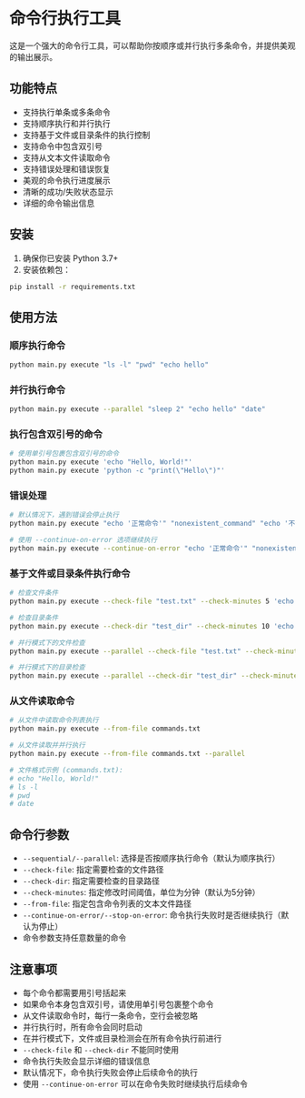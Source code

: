 # 命令行执行工具

这是一个强大的命令行工具，可以帮助你按顺序或并行执行多条命令，并提供美观的输出展示。

## 功能特点

- 支持执行单条或多条命令
- 支持顺序执行和并行执行
- 支持基于文件或目录条件的执行控制
- 支持命令中包含双引号
- 支持从文本文件读取命令
- 支持错误处理和错误恢复
- 美观的命令执行进度展示
- 清晰的成功/失败状态显示
- 详细的命令输出信息

## 安装

1. 确保你已安装 Python 3.7+
2. 安装依赖包：
```bash
pip install -r requirements.txt
```

## 使用方法

### 顺序执行命令
```bash
python main.py execute "ls -l" "pwd" "echo hello"
```

### 并行执行命令
```bash
python main.py execute --parallel "sleep 2" "echo hello" "date"
```

### 执行包含双引号的命令
```bash
# 使用单引号包裹包含双引号的命令
python main.py execute 'echo "Hello, World!"'
python main.py execute 'python -c "print(\"Hello\")"'
```

### 错误处理
```bash
# 默认情况下，遇到错误会停止执行
python main.py execute "echo '正常命令'" "nonexistent_command" "echo '不会执行'"

# 使用 --continue-on-error 选项继续执行
python main.py execute --continue-on-error "echo '正常命令'" "nonexistent_command" "echo '会继续执行'"
```

### 基于文件或目录条件执行命令
```bash
# 检查文件条件
python main.py execute --check-file "test.txt" --check-minutes 5 'echo "文件条件满足"'

# 检查目录条件
python main.py execute --check-dir "test_dir" --check-minutes 10 'echo "目录条件满足"'

# 并行模式下的文件检查
python main.py execute --parallel --check-file "test.txt" --check-minutes 5 'echo "命令1"' 'echo "命令2"'

# 并行模式下的目录检查
python main.py execute --parallel --check-dir "test_dir" --check-minutes 5 'echo "命令1"' 'echo "命令2"'
```

### 从文件读取命令
```bash
# 从文件中读取命令列表执行
python main.py execute --from-file commands.txt

# 从文件读取并并行执行
python main.py execute --from-file commands.txt --parallel

# 文件格式示例 (commands.txt):
# echo "Hello, World!"
# ls -l
# pwd
# date
```

## 命令行参数

- `--sequential/--parallel`: 选择是否按顺序执行命令（默认为顺序执行）
- `--check-file`: 指定需要检查的文件路径
- `--check-dir`: 指定需要检查的目录路径
- `--check-minutes`: 指定修改时间阈值，单位为分钟（默认为5分钟）
- `--from-file`: 指定包含命令列表的文本文件路径
- `--continue-on-error/--stop-on-error`: 命令执行失败时是否继续执行（默认为停止）
- 命令参数支持任意数量的命令

## 注意事项

- 每个命令都需要用引号括起来
- 如果命令本身包含双引号，请使用单引号包裹整个命令
- 从文件读取命令时，每行一条命令，空行会被忽略
- 并行执行时，所有命令会同时启动
- 在并行模式下，文件或目录检测会在所有命令执行前进行
- `--check-file` 和 `--check-dir` 不能同时使用
- 命令执行失败会显示详细的错误信息
- 默认情况下，命令执行失败会停止后续命令的执行
- 使用 `--continue-on-error` 可以在命令失败时继续执行后续命令 
